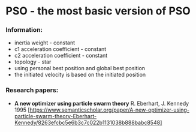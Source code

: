 # PSO - the most basic version of PSO

### Information:
- inertia weight - constant
- c1 acceleration coefficient - constant
- c2 acceleration coefficient - constant
- topology - star
- using personal best position and global best position
- the initiated velocity is based on the initiated position
 
 ### Research papers:
 - **A new optimizer using particle swarm theory** R. Eberhart, J. Kennedy 1995 [https://www.semanticscholar.org/paper/A-new-optimizer-using-particle-swarm-theory-Eberhart-Kennedy/8263efcbc5e6b3c7c022b1131038b888babc8548]
 
